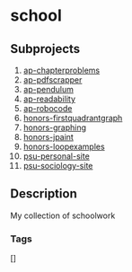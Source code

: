 # school

## Subprojects 
1. [ap-chapterproblems](https://github.com/shroysha/ap-chapterproblems)
1. [ap-pdfscrapper](https://github.com/shroysha/ap-pdfscrapper)
1. [ap-pendulum](https://github.com/shroysha/ap-pendulum)
1. [ap-readability](https://github.com/shroysha/ap-readability)
1. [ap-robocode](https://github.com/shroysha/ap-robocode)
1. [honors-firstquadrantgraph](https://github.com/shroysha/honors-firstquadrantgraph)
1. [honors-graphing](https://github.com/shroysha/honors-graphing)
1. [honors-jpaint](https://github.com/shroysha/honors-jpaint)
1. [honors-loopexamples](https://github.com/shroysha/honors-loopexamples)
1. [psu-personal-site](https://github.com/shroysha/psu-personal-site)
1. [psu-sociology-site](https://github.com/shroysha/psu-sociology-site)

## Description
My collection of schoolwork

### Tags
[]
